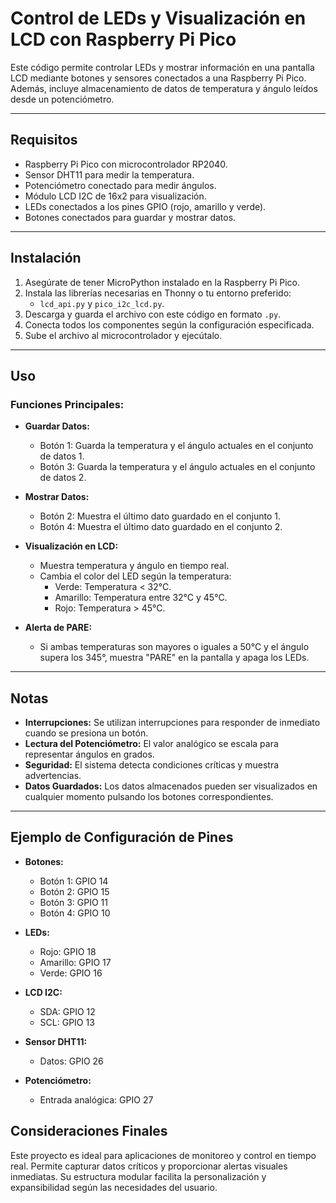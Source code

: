 # Control de LEDs y Visualización en LCD con Raspberry Pi Pico

Este código permite controlar LEDs y mostrar información en una pantalla LCD mediante botones y sensores conectados a una Raspberry Pi Pico. Además, incluye almacenamiento de datos de temperatura y ángulo leídos desde un potenciómetro.

---

## **Requisitos**

- Raspberry Pi Pico con microcontrolador RP2040.
- Sensor DHT11 para medir la temperatura.
- Potenciómetro conectado para medir ángulos.
- Módulo LCD I2C de 16x2 para visualización.
- LEDs conectados a los pines GPIO (rojo, amarillo y verde).
- Botones conectados para guardar y mostrar datos.

---

## **Instalación**

1. Asegúrate de tener MicroPython instalado en la Raspberry Pi Pico.
2. Instala las librerías necesarias en Thonny o tu entorno preferido:
    - `lcd_api.py` y `pico_i2c_lcd.py`.
3. Descarga y guarda el archivo con este código en formato `.py`.
4. Conecta todos los componentes según la configuración especificada.
5. Sube el archivo al microcontrolador y ejecútalo.

---

## **Uso**

### **Funciones Principales:**

- **Guardar Datos:**
  - Botón 1: Guarda la temperatura y el ángulo actuales en el conjunto de datos 1.
  - Botón 3: Guarda la temperatura y el ángulo actuales en el conjunto de datos 2.

- **Mostrar Datos:**
  - Botón 2: Muestra el último dato guardado en el conjunto 1.
  - Botón 4: Muestra el último dato guardado en el conjunto 2.

- **Visualización en LCD:**
  - Muestra temperatura y ángulo en tiempo real.
  - Cambia el color del LED según la temperatura:
    - Verde: Temperatura < 32°C.
    - Amarillo: Temperatura entre 32°C y 45°C.
    - Rojo: Temperatura > 45°C.

- **Alerta de PARE:**
  - Si ambas temperaturas son mayores o iguales a 50°C y el ángulo supera los 345°, muestra "PARE" en la pantalla y apaga los LEDs.

---

## **Notas**

- **Interrupciones:** Se utilizan interrupciones para responder de inmediato cuando se presiona un botón.
- **Lectura del Potenciómetro:** El valor analógico se escala para representar ángulos en grados.
- **Seguridad:** El sistema detecta condiciones críticas y muestra advertencias.
- **Datos Guardados:** Los datos almacenados pueden ser visualizados en cualquier momento pulsando los botones correspondientes.

---

## **Ejemplo de Configuración de Pines**

- **Botones:**
  - Botón 1: GPIO 14
  - Botón 2: GPIO 15
  - Botón 3: GPIO 11
  - Botón 4: GPIO 10

- **LEDs:**
  - Rojo: GPIO 18
  - Amarillo: GPIO 17
  - Verde: GPIO 16

- **LCD I2C:**
  - SDA: GPIO 12
  - SCL: GPIO 13

- **Sensor DHT11:**
  - Datos: GPIO 26

- **Potenciómetro:**
  - Entrada analógica: GPIO 27

## **Consideraciones Finales**

Este proyecto es ideal para aplicaciones de monitoreo y control en tiempo real. Permite capturar datos críticos y proporcionar alertas visuales inmediatas. Su estructura modular facilita la personalización y expansibilidad según las necesidades del usuario.

